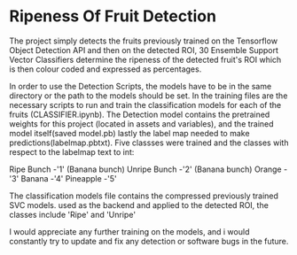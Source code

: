 # Ripeness Of Fruit Detection
The project simply detects the fruits previously trained on the Tensorflow Object Detection API and then on the detected ROI, 30 Ensemble Support Vector Classifiers determine the ripeness of the detected fruit's ROI which is then colour coded and expressed as percentages.


In order to use the Detection Scripts, the models have to be in the same directory or the path to the models should be set.
In the training files are the necessary scripts to run and train the classification models for each of the fruits (CLASSIFIER.ipynb).
The Detection model contains the pretrained weights for this project (located in assets and variables), and the trained model itself(saved model.pb) lastly the label map needed to make predictions(labelmap.pbtxt). Five classses were trained and the classes with respect to the labelmap text to int:

Ripe Bunch -'1' (Banana bunch)
Unripe Bunch -'2' (Banana bunch)
Orange - '3'
Banana -'4'
Pineapple -'5'

The classification models file contains the compressed previously trained SVC models. used as the backend and applied to the detected ROI, the classes include 'Ripe' and 'Unripe'


I would appreciate any further training on the models, and i would constantly try to update and fix any detection or software bugs in the future.

